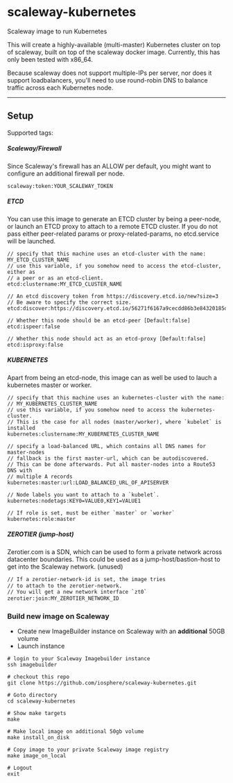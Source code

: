 # scaleway-kubernetes
Scaleway image to run Kubernetes

This will create a highly-available (multi-master) Kubernetes cluster on top of scaleway, built on top of the scaleway docker image. Currently, this has only been tested with x86_64.

Because scaleway does not support multiple-IPs per server, nor does it support loadbalancers, you'll need to use round-robin DNS to balance traffic across each Kubernetes node.

---

## Setup

Supported tags:

##### Scaleway/Firewall

Since Scaleway's firewall has an ALLOW per default,
you might want to configure an additional firewall per node.

```
scaleway:token:YOUR_SCALEWAY_TOKEN
```

##### ETCD

You can use this image to generate an ETCD cluster by being a peer-node, or launch an ETCD proxy to attach to a remote ETCD cluster.
If you do not pass either peer-related params or proxy-related-params, no
etcd.service will be launched.

```
// specify that this machine uses an etcd-cluster with the name: MY_ETCD_CLUSTER_NAME
// use this variable, if you somehow need to access the etcd-cluster, either as
// a peer or as an etcd-client.
etcd:clustername:MY_ETCD_CLUSTER_NAME

// An etcd discovery token from https://discovery.etcd.io/new?size=3
// Be aware to specify the correct size.
etcd:discover:https://discovery.etcd.io/56271f6167a9cecdd86b3e84320185d0

// Whether this node should be an etcd-peer [Default:false]
etcd:ispeer:false

// Whether this node should act as an etcd-proxy [Default:false]
etcd:isproxy:false
```

##### KUBERNETES

Apart from being an etcd-node, this image can as well
be used to lauch a kubernetes master or worker.

```
// specify that this machine uses an kubernetes-cluster with the name:
// MY_KUBERNETES_CLUSTER_NAME
// use this variable, if you somehow need to access the kubernetes-cluster.
// This is the case for all nodes (master/worker), where `kubelet` is installed
kubernetes:clustername:MY_KUBERNETES_CLUSTER_NAME

// specify a load-balanced URL, which contains all DNS names for master-nodes
// fallback is the first master-url, which can be autodiscovered.
// This can be done afterwards. Put all master-nodes into a Route53 DNS with
// multiple A records
kubernetes:master:url:LOAD_BALANCED_URL_OF_APISERVER

// Node labels you want to attach to a `kubelet`.
kubernetes:nodetags:KEY0=VALUE0,KEY1=VALUE1

// If role is set, must be either `master` or `worker`
kubernetes:role:master
```

##### ZEROTIER (jump-host)

Zerotier.com is a SDN, which can be used to form a private network across
datacenter boundaries.
This could be used as a jump-host/bastion-host to get into the Scaleway network.
(unused)

```sh
// If a zerotier-network-id is set, the image tries
// to attach to the zerotier-network.
// You will get a new network interface `zt0`
zerotier:join:MY_ZEROTIER_NETWORK_ID
```

### Build new image on Scaleway

- Create new ImageBuilder instance on Scaleway with an **additional** 50GB
  volume
- Launch instance

```
# login to your Scaleway Imagebuilder instance
ssh imagebuilder

# checkout this repo
git clone https://github.com/iosphere/scaleway-kubernetes.git

# Goto directory
cd scaleway-kubernetes

# Show make targets
make

# Make local image on additional 50gb volume
make install_on_disk

# Copy image to your private Scaleway image registry
make image_on_local

# Logout
exit
```




